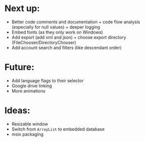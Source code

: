 # Next up:
- Better code comments and documentation + code flow analysis (especially for null values) + deeper logging
- Embed fonts (as they only work on Windows)
- Add export (add xml and json) + choose export directory (FileChooser/DirectoryChooser)
- Add account search and filters (like descendant order)

# Future:
- Add language flags to their selector
- Google drive linking
- More animations

# Ideas:
- Resizable window
- Switch from `ArrayList` to embedded database
- msix packaging